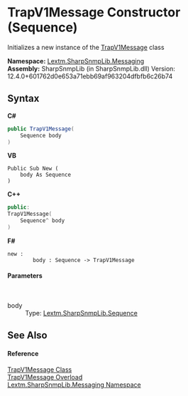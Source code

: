 # TrapV1Message Constructor (Sequence)
 

Initializes a new instance of the <a href="T_Lextm_SharpSnmpLib_Messaging_TrapV1Message">TrapV1Message</a> class

**Namespace:**&nbsp;<a href="N_Lextm_SharpSnmpLib_Messaging">Lextm.SharpSnmpLib.Messaging</a><br />**Assembly:**&nbsp;SharpSnmpLib (in SharpSnmpLib.dll) Version: 12.4.0+601762d0e653a71ebb69af963204dfbfb6c26b74

## Syntax

**C#**<br />
``` C#
public TrapV1Message(
	Sequence body
)
```

**VB**<br />
``` VB
Public Sub New ( 
	body As Sequence
)
```

**C++**<br />
``` C++
public:
TrapV1Message(
	Sequence^ body
)
```

**F#**<br />
``` F#
new : 
        body : Sequence -> TrapV1Message
```


#### Parameters
&nbsp;<dl><dt>body</dt><dd>Type: <a href="T_Lextm_SharpSnmpLib_Sequence">Lextm.SharpSnmpLib.Sequence</a><br /></dd></dl>

## See Also


#### Reference
<a href="T_Lextm_SharpSnmpLib_Messaging_TrapV1Message">TrapV1Message Class</a><br /><a href="Overload_Lextm_SharpSnmpLib_Messaging_TrapV1Message__ctor">TrapV1Message Overload</a><br /><a href="N_Lextm_SharpSnmpLib_Messaging">Lextm.SharpSnmpLib.Messaging Namespace</a><br />
